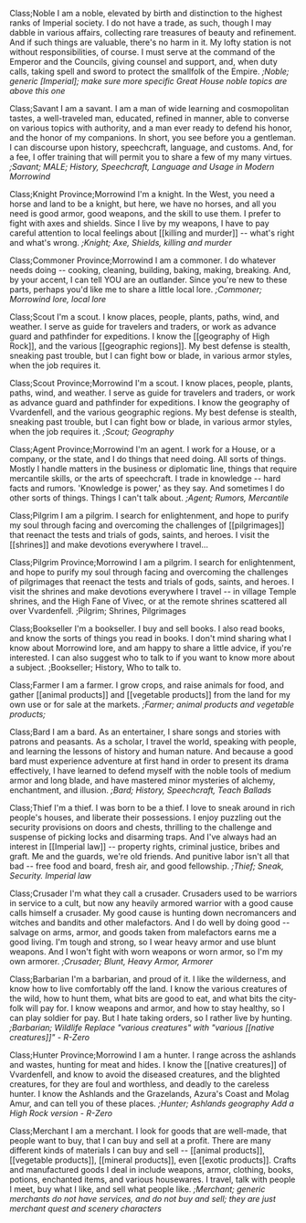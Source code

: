 
Class;Noble
I am a noble, elevated by birth and distinction to the highest ranks of Imperial society. I do not have a trade, as such, though I may dabble in various affairs, collecting rare treasures of beauty and refinement. And if such things are valuable, there's no harm in it. My lofty station is not without responsibilities, of course. I must serve at the command of the Emperor and the Councils, giving counsel and support, and, when duty calls, taking spell and sword to protect the smallfolk of the Empire.
*;Noble; generic [Imperial]; make sure more specific Great House noble topics are above this one*

Class;Savant
I am a savant. I am a man of wide learning and cosmopolitan tastes, a well-traveled man, educated, refined in manner, able to converse on various topics with authority, and a man ever ready to defend his honor, and the honor of my companions. In short, you see before you a gentleman. I can discourse upon history, speechcraft, language, and customs. And, for a fee, I offer training that will permit you to share a few of my many virtues.
*;Savant; MALE; History, Speechcraft, Language and Usage in Modern Morrowind*

Class;Knight Province;Morrowind
I'm a knight. In the West, you need a horse and land to be a knight, but here, we have no horses, and all you need is good armor, good weapons, and the skill to use them. I prefer to fight with axes and shields. Since I live by my weapons, I have to pay careful attention to local feelings about [[killing and murder]] -- what's right and what's wrong.
*;Knight; Axe, Shields, killing and murder*

Class;Commoner Province;Morrowind
I am a commoner. I do whatever needs doing -- cooking, cleaning, building, baking, making, breaking. And, by your accent, I can tell YOU are an outlander. Since you're new to these parts, perhaps you'd like me to share a little local lore.
*;Commoner; Morrowind lore, local lore*

Class;Scout
I'm a scout. I know places, people, plants, paths, wind, and weather. I serve as guide for travelers and traders, or work as advance guard and pathfinder for expeditions. I know the [[geography of High Rock]], and the various [[geographic regions]]. My best defense is stealth, sneaking past trouble, but I can fight bow or blade, in various armor styles, when the job requires it.

Class;Scout Province;Morrowind
I'm a scout. I know places, people, plants, paths, wind, and weather. I serve as guide for travelers and traders, or work as advance guard and pathfinder for expeditions. I know the geography of Vvardenfell, and the various geographic regions. My best defense is stealth, sneaking past trouble, but I can fight bow or blade, in various armor styles, when the job requires it.
*;Scout; Geography*

Class;Agent Province;Morrowind
I'm an agent. I work for a House, or a company, or the state, and I do things that need doing. All sorts of things. Mostly I handle matters in the business or diplomatic line, things that require mercantile skills, or the arts of speechcraft. I trade in knowledge -- hard facts and rumors. 'Knowledge is power,' as they say. And sometimes I do other sorts of things. Things I can't talk about.
*;Agent; Rumors, Mercantile*

Class;Pilgrim
I am a pilgrim. I search for enlightenment, and hope to purify my soul through facing and overcoming the challenges of [[pilgrimages]] that reenact the tests and trials of gods, saints, and heroes. I visit the [[shrines]] and make devotions everywhere I travel...

Class;Pilgrim Province;Morrowind
I am a pilgrim. I search for enlightenment, and hope to purify my soul through facing and overcoming the challenges of pilgrimages that reenact the tests and trials of gods, saints, and heroes. I visit the shrines and make devotions everywhere I travel -- in village Temple shrines, and the High Fane of Vivec, or at the remote shrines scattered all over Vvardenfell.
;Pilgrim; Shrines, Pilgrimages

Class;Bookseller
I'm a bookseller. I buy and sell books. I also read books, and know the sorts of things you read in books. I don't mind sharing what I know about Morrowind lore, and am happy to share a little advice, if you're interested. I can also suggest who to talk to if you want to know more about a subject.
;Bookseller; History, Who to talk to.

Class;Farmer
I am a farmer. I grow crops, and raise animals for food, and gather [[animal products]] and [[vegetable products]] from the land for my own use or for sale at the markets.
*;Farmer; animal products and vegetable products;*

Class;Bard
I am a bard. As an entertainer, I share songs and stories with patrons and peasants. As a scholar, I travel the world, speaking with people, and learning the lessons of history and human nature. And because a good bard must experience adventure at first hand in order to present its drama effectively, I have learned to defend myself with the noble tools of medium armor and long blade, and have mastered minor mysteries of alchemy, enchantment, and illusion.
*;Bard; History, Speechcraft, Teach Ballads*

Class;Thief
I'm a thief. I was born to be a thief. I love to sneak around in rich people's houses, and liberate their possessions. I enjoy puzzling out the security provisions on doors and chests, thrilling to the challenge and suspense of picking locks and disarming traps. And I've always had an interest in [[Imperial law]] -- property rights, criminal justice, bribes and graft. Me and the guards, we're old friends. And punitive labor isn't all that bad -- free food and board, fresh air, and good fellowship.
*;Thief; Sneak, Security. Imperial law*

Class;Crusader
I'm what they call a crusader. Crusaders used to be warriors in service to a cult, but now any heavily armored warrior with a good cause calls himself a crusader. My good cause is hunting down necromancers and witches and bandits and other malefactors. And I do well by doing good -- salvage on arms, armor, and goods taken from malefactors earns me a good living. I'm tough and strong, so I wear heavy armor and use blunt weapons. And I won't fight with worn weapons or worn armor, so I'm my own armorer.
*;Crusader; Blunt, Heavy Armor, Armorer*

Class;Barbarian
I'm a barbarian, and proud of it. I like the wilderness, and know how to live comfortably off the land. I know the various creatures of the wild, how to hunt them, what bits are good to eat, and what bits the city-folk will pay for. I know weapons and armor, and how to stay healthy, so I can play soldier for pay. But I hate taking orders, so I rather live by hunting.
*;Barbarian; Wildlife*
*Replace "various creatures" with "various [[native creatures]]" - R-Zero*

Class;Hunter Province;Morrowind
I am a hunter. I range across the ashlands and wastes, hunting for meat and hides. I know the [[native creatures]] of Vvardenfell, and know to avoid the diseased creatures, and the blighted creatures, for they are foul and worthless, and deadly to the careless hunter. I know the Ashlands and the Grazelands, Azura's Coast and Molag Amur, and can tell you of these places.
*;Hunter; Ashlands geography*
*Add a High Rock version - R-Zero*

Class;Merchant
I am a merchant. I look for goods that are well-made, that people want to buy, that I can buy and sell at a profit. There are many different kinds of materials I can buy and sell -- [[animal products]], [[vegetable products]], [[mineral products]], even [[exotic products]]. Crafts and manufactured goods I deal in include weapons, armor, clothing, books, potions, enchanted items, and various housewares. I travel, talk with people I meet, buy what I like, and sell what people like.
*;Merchant; generic merchants do not have services, and do not buy and sell; they are just merchant quest and scenery characters*